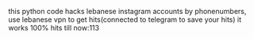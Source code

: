 this python code hacks lebanese instagram accounts by phonenumbers, use lebanese vpn to get hits(connected to telegram to save your hits) it works 100%
hits till now:113
